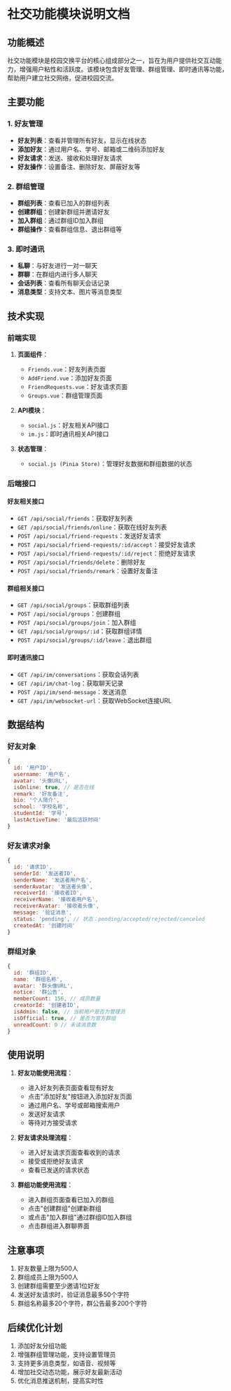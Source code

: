 # 社交功能模块说明文档

## 功能概述

社交功能模块是校园交换平台的核心组成部分之一，旨在为用户提供社交互动能力，增强用户粘性和活跃度。该模块包含好友管理、群组管理、即时通讯等功能，帮助用户建立社交网络，促进校园交流。

## 主要功能

### 1. 好友管理

- **好友列表**：查看并管理所有好友，显示在线状态
- **添加好友**：通过用户名、学号、邮箱或二维码添加好友
- **好友请求**：发送、接收和处理好友请求
- **好友操作**：设置备注、删除好友、屏蔽好友等

### 2. 群组管理

- **群组列表**：查看已加入的群组列表
- **创建群组**：创建新群组并邀请好友
- **加入群组**：通过群组ID加入群组
- **群组操作**：查看群组信息、退出群组等

### 3. 即时通讯

- **私聊**：与好友进行一对一聊天
- **群聊**：在群组内进行多人聊天
- **会话列表**：查看所有聊天会话记录
- **消息类型**：支持文本、图片等消息类型

## 技术实现

### 前端实现

1. **页面组件**：
   - `Friends.vue`：好友列表页面
   - `AddFriend.vue`：添加好友页面
   - `FriendRequests.vue`：好友请求页面
   - `Groups.vue`：群组管理页面

2. **API模块**：
   - `social.js`：好友相关API接口
   - `im.js`：即时通讯相关API接口

3. **状态管理**：
   - `social.js (Pinia Store)`：管理好友数据和群组数据的状态

### 后端接口

#### 好友相关接口

- `GET /api/social/friends`：获取好友列表
- `GET /api/social/friends/online`：获取在线好友列表
- `POST /api/social/friend-requests`：发送好友请求
- `POST /api/social/friend-requests/:id/accept`：接受好友请求
- `POST /api/social/friend-requests/:id/reject`：拒绝好友请求
- `POST /api/social/friends/delete`：删除好友
- `POST /api/social/friends/remark`：设置好友备注

#### 群组相关接口

- `GET /api/social/groups`：获取群组列表
- `POST /api/social/groups`：创建群组
- `POST /api/social/groups/join`：加入群组
- `GET /api/social/groups/:id`：获取群组详情
- `POST /api/social/groups/:id/leave`：退出群组

#### 即时通讯接口

- `GET /api/im/conversations`：获取会话列表
- `GET /api/im/chat-log`：获取聊天记录
- `POST /api/im/send-message`：发送消息
- `GET /api/im/websocket-url`：获取WebSocket连接URL

## 数据结构

### 好友对象

```javascript
{
  id: '用户ID',
  username: '用户名',
  avatar: '头像URL',
  isOnline: true, // 是否在线
  remark: '好友备注',
  bio: '个人简介',
  school: '学校名称',
  studentId: '学号',
  lastActiveTime: '最后活跃时间'
}
```

### 好友请求对象

```javascript
{
  id: '请求ID',
  senderId: '发送者ID',
  senderName: '发送者用户名',
  senderAvatar: '发送者头像',
  receiverId: '接收者ID',
  receiverName: '接收者用户名',
  receiverAvatar: '接收者头像',
  message: '验证消息',
  status: 'pending', // 状态：pending/accepted/rejected/canceled
  createdAt: '创建时间'
}
```

### 群组对象

```javascript
{
  id: '群组ID',
  name: '群组名称',
  avatar: '群头像URL',
  notice: '群公告',
  memberCount: 156, // 成员数量
  creatorId: '创建者ID',
  isAdmin: false, // 当前用户是否为管理员
  isOfficial: true, // 是否为官方群组
  unreadCount: 0 // 未读消息数
}
```

## 使用说明

1. **好友功能使用流程**：
   - 进入好友列表页面查看现有好友
   - 点击"添加好友"按钮进入添加好友页面
   - 通过用户名、学号或邮箱搜索用户
   - 发送好友请求
   - 等待对方接受请求

2. **好友请求处理流程**：
   - 进入好友请求页面查看收到的请求
   - 接受或拒绝好友请求
   - 查看已发送的请求状态

3. **群组功能使用流程**：
   - 进入群组页面查看已加入的群组
   - 点击"创建群组"创建新群组
   - 或点击"加入群组"通过群组ID加入群组
   - 点击群组进入群聊界面

## 注意事项

1. 好友数量上限为500人
2. 群组成员上限为500人
3. 创建群组需要至少邀请1位好友
4. 发送好友请求时，验证消息最多50个字符
5. 群组名称最多20个字符，群公告最多200个字符

## 后续优化计划

1. 添加好友分组功能
2. 增强群组管理功能，支持设置管理员
3. 支持更多消息类型，如语音、视频等
4. 增加社交动态功能，展示好友最新活动
5. 优化消息推送机制，提高实时性
